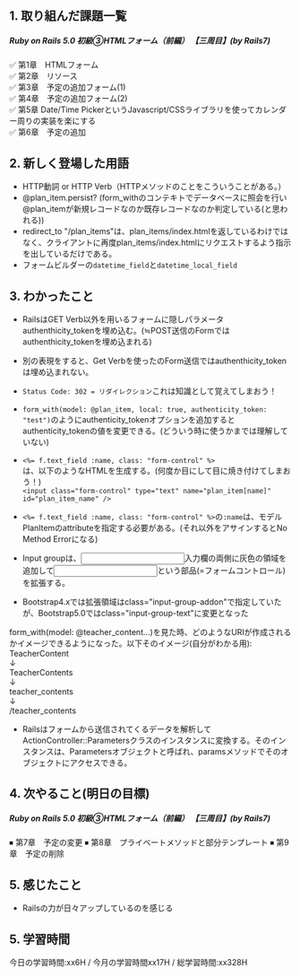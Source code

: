 ## 1. 取り組んだ課題一覧
##### Ruby on Rails 5.0 初級③HTMLフォーム（前編） 【三周目】(by Rails7)
✅ 第1章　HTMLフォーム  
✅ 第2章　リソース  
✅ 第3章　予定の追加フォーム(1)  
✅ 第4章　予定の追加フォーム(2)  
✅ 第5章  Date/Time PickerというJavascript/CSSライブラリを使ってカレンダー周りの実装を楽にする  
✅ 第6章　予定の追加  

## 2. 新しく登場した用語
- HTTP動詞 or HTTP Verb（HTTPメソッドのことをこういうことがある。）
- @plan_item.persist? (form_withのコンテキトでデータベースに照会を行い@plan_itemが新規レコードなのか既存レコードなのか判定している(と思われる))
- redirect_to "/plan_items"は、plan_items/index.htmlを返しているわけではなく、クライアントに再度plan_items/index.htmlにリクエストするよう指示を出しているだけである。
- フォームビルダーの```datetime_field```と```datetime_local_field```

## 3. わかったこと
- RailsはGET Verb以外を用いるフォームに隠しパラメータauthenthicity_tokenを埋め込む。(≒POST送信のFormではauthenthicity_tokenを埋め込まれる)
- 別の表現をすると、Get Verbを使ったのForm送信ではauthenthicity_tokenは埋め込まれない。
- ```Status Code: 302 = リダイレクション```これは知識として覚えてしまおう！
- ```form_with(model: @plan_item, local: true, authenticity_token: "test")```のようにauthenticity_tokenオプションを追加するとauthenticity_tokenの値を変更できる。(どういう時に使うかまでは理解していない)

- ```<%= f.text_field :name, class: "form-control" %>```   
は、以下のようなHTMLを生成する。(何度か目にして目に焼き付けてしまおう！)   
```<input class="form-control" type="text" name="plan_item[name]" id="plan_item_name" />```

- ```<%= f.text_field :name, class: "form-control" %>```の```:name```は、モデルPlanItemのattributeを指定する必要がある。(それ以外をアサインするとNo Method Errorになる)

- Input groupは、<input>入力欄の両側に灰色の領域を追加して<input>という部品(=フォームコントロール)を拡張する。
- Bootstrap4.xでは拡張領域はclass="input-group-addon"で指定していたが、Bootstrap5.0ではclass="input-group-text"に変更となった

form_with(model: @teacher_content...)を見た時、どのようなURIが作成されるかイメージできるようになった。以下そのイメージ(自分がわかる用): 
TeacherContent  
↓  
TeacherContents  
↓  
teacher_contents  
↓  
/teacher_contents  

- Railsはフォームから送信されてくるデータを解析してActionController::Parametersクラスのインスタンスに変換する。そのインスタンスは、Parametersオブジェクトと呼ばれ、paramsメソッドでそのオブジェクトにアクセスできる。

## 4. 次やること(明日の目標) 
##### Ruby on Rails 5.0 初級③HTMLフォーム（前編） 【三周目】(by Rails7)
⏹ 第7章　予定の変更
⏹ 第8章　プライベートメソッドと部分テンプレート
⏹ 第9章　予定の削除

## 5. 感じたこと
-  Railsの力が日々アップしているのを感じる

## 5. 学習時間
今日の学習時間:xx6H / 今月の学習時間xx17H / 総学習時間:xx328H　

